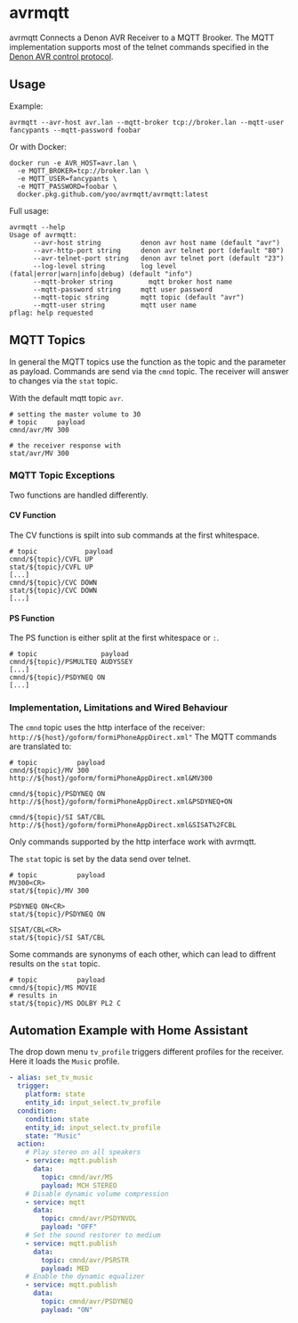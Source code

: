 # avrmqtt
avrmqtt Connects a Denon AVR Receiver to a MQTT Brooker.
The MQTT implementation supports most of the telnet commands specified
in the [Denon AVR control protocol](https://www.denon.de/de/product/hometheater/avreceivers/avrx1000?docname=AVRX1000_E300_PROTOCOL(1000)_V04.pdf).

## Usage
Example:
```
avrmqtt --avr-host avr.lan --mqtt-broker tcp://broker.lan --mqtt-user fancypants --mqtt-password foobar
```

Or with Docker:
```
docker run -e AVR_HOST=avr.lan \
  -e MQTT_BROKER=tcp://broker.lan \
  -e MQTT_USER=fancypants \
  -e MQTT_PASSWORD=foobar \
  docker.pkg.github.com/yoo/avrmqtt/avrmqtt:latest
```

Full usage:
```
avrmqtt --help
Usage of avrmqtt:
      --avr-host string          denon avr host name (default "avr")
      --avr-http-port string     denon avr telnet port (default "80")
      --avr-telnet-port string   denon avr telnet port (default "23")
      --log-level string         log level (fatal|error|warn|info|debug) (default "info")
      --mqtt-broker string         mqtt broker host name
      --mqtt-password string     mqtt user password
      --mqtt-topic string        mqtt topic (default "avr")
      --mqtt-user string         mqtt user name
pflag: help requested

```

## MQTT Topics
In general the MQTT topics use the function as the topic and the parameter as payload.
Commands are send via the `cmnd` topic. The receiver will answer to changes via the `stat` topic.

With the default mqtt topic `avr`.
```
# setting the master volume to 30
# topic     payload
cmnd/avr/MV 300

# the receiver response with
stat/avr/MV 300
```

### MQTT Topic Exceptions
Two functions are handled differently.

#### CV Function
The CV functions is spilt into sub commands at the first whitespace.
```
# topic            payload
cmnd/${topic}/CVFL UP
stat/${topic}/CVFL UP
[...]
cmnd/${topic}/CVC DOWN
stat/${topic}/CVC DOWN
[...]
```

#### PS Function
The PS function is either split at the first whitespace or `:`.
```
# topic                payload
cmnd/${topic}/PSMULTEQ AUDYSSEY
[...]
cmnd/${topic}/PSDYNEQ ON
[...]
```

### Implementation, Limitations and Wired Behaviour
The `cmnd` topic uses the http interface of the receiver:
`http://${host}/goform/formiPhoneAppDirect.xml"`
The MQTT commands are translated to:
```
# topic          payload
cmnd/${topic}/MV 300
http://${host}/goform/formiPhoneAppDirect.xml&MV300

cmnd/${topic}/PSDYNEQ ON
http://${host}/goform/formiPhoneAppDirect.xml&PSDYNEQ+ON

cmnd/${topic}/SI SAT/CBL
http://${host}/goform/formiPhoneAppDirect.xml&SISAT%2FCBL
```
Only commands supported by the http interface work with avrmqtt.

The `stat` topic  is set by the data send over telnet.
```
# topic          payload
MV300<CR>
stat/${topic}/MV 300

PSDYNEQ ON<CR>
stat/${topic}/PSDYNEQ ON

SISAT/CBL<CR>
stat/${topic}/SI SAT/CBL
```

Some commands are synonyms of each other, which can lead to
diffrent results on the `stat` topic.
```
# topic          payload
cmnd/${topic}/MS MOVIE
# results in
stat/${topic}/MS DOLBY PL2 C
```

## Automation Example with Home Assistant
The drop down menu `tv_profile` triggers different profiles for the receiver.
Here it loads the `Music` profile.
```yaml
- alias: set_tv_music
  trigger:
    platform: state
    entity_id: input_select.tv_profile
  condition:
    condition: state
    entity_id: input_select.tv_profile
    state: "Music"
  action:
    # Play stereo on all speakers
    - service: mqtt.publish
      data:
        topic: cmnd/avr/MS
        payload: MCH STEREO
    # Disable dynamic volume compression
    - service: mqtt
      data:
        topic: cmnd/avr/PSDYNVOL
        payload: "OFF"
    # Set the sound restorer to medium
    - service: mqtt.publish
      data:
        topic: cmnd/avr/PSRSTR
        payload: MED
    # Enable the dynamic equalizer
    - service: mqtt.publish
      data:
        topic: cmnd/avr/PSDYNEQ
        payload: "ON"
```

